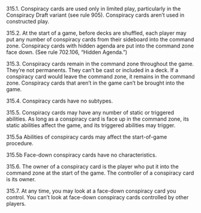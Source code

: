 315.1. Conspiracy cards are used only in limited play, particularly in the Conspiracy Draft variant (see rule 905). Conspiracy cards aren’t used in constructed play.

315.2. At the start of a game, before decks are shuffled, each player may put any number of conspiracy cards from their sideboard into the command zone. Conspiracy cards with hidden agenda are put into the command zone face down. (See rule 702.106, “Hidden Agenda.”)

315.3. Conspiracy cards remain in the command zone throughout the game. They’re not permanents. They can’t be cast or included in a deck. If a conspiracy card would leave the command zone, it remains in the command zone. Conspiracy cards that aren’t in the game can’t be brought into the game.

315.4. Conspiracy cards have no subtypes.

315.5. Conspiracy cards may have any number of static or triggered abilities. As long as a conspiracy card is face up in the command zone, its static abilities affect the game, and its triggered abilities may trigger.

315.5a Abilities of conspiracy cards may affect the start-of-game procedure.

315.5b Face-down conspiracy cards have no characteristics.

315.6. The owner of a conspiracy card is the player who put it into the command zone at the start of the game. The controller of a conspiracy card is its owner.

315.7. At any time, you may look at a face-down conspiracy card you control. You can’t look at face-down conspiracy cards controlled by other players.